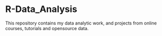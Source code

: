 # R-Data_Analysis
This repository contains my data analytic work, and projects from online courses, tutorials and opensource data. 
